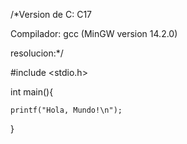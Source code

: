 /*Version de C: C17

Compilador: gcc (MinGW version 14.2.0)

resolucion:*/

#include <stdio.h> 

int main(){

    printf("Hola, Mundo!\n");
    
}
